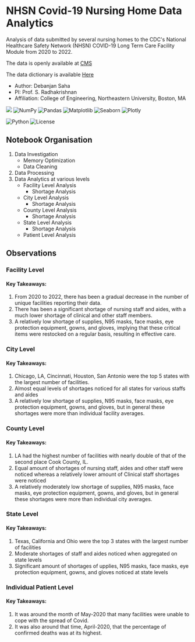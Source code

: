 # NHSN Covid-19 Nursing Home Data Analytics

Analysis of data submitted by several nursing homes to the CDC's National Healthcare Safety Network (NHSN) COVID-19 Long Term Care Facility Module from 2020 to 2022.

The data is openly available at [CMS](https://data.cms.gov/covid-19/covid-19-nursing-home-data)

The data dictionary is available [Here](https://data.cms.gov/sites/default/files/2022-09/COVID-19%20Nursing%20Home%20Data%20Dictionary%209.1.22.pdf)


- Author: Debanjan Saha
- PI: Prof. S. Radhakrishnan
- Affiliation: College of Engineering, Northeastern University, Boston, MA

![](https://img.shields.io/badge/Made%20with-Colab-orange?style=for-the-badge&logo=GoogleColab)
![NumPy](https://img.shields.io/badge/numpy-%23013243.svg?style=for-the-badge&logo=numpy&logoColor=white)
![Pandas](https://img.shields.io/badge/pandas-%23150458.svg?style=for-the-badge&logo=pandas&logoColor=white)
![Matplotlib](https://img.shields.io/badge/Matplotlib-blue.svg?style=for-the-badge&logo=matplotlib&logoColor=black)
![Seaborn](https://img.shields.io/badge/Seaborn-blueviolet.svg?style=for-the-badge&logo=seaborn&logoColor=black)
![Plotly](https://img.shields.io/badge/Plotly-%233F4F75.svg?style=for-the-badge&logo=plotly&logoColor=white)

![Python](https://img.shields.io/badge/Python-3.10-blue)
![License](https://img.shields.io/github/license/mashape/apistatus.svg)


## Notebook Organisation
1. Data Investigation
    * Memory Optimization
    * Data Cleaning
2. Data Processing
3. Data Analytics at various levels
    * Facility Level Analysis
        - Shortage Analysis
    * City Level Analysis
        - Shortage Analysis
    * County Level Analysis
        - Shortage Analysis
    * State Level Analysis 
        - Shortage Analysis
    * Patient Level Analysis

## Observations

### Facility Level

#### Key Takeaways:

1. From 2020 to 2022, there has been a gradual decrease in the number of unique facilities reporting their data.
2. There has been a significant shortage of nursing staff and aides, with a much lower shortage of clinical and other staff members.
3. A relatively low shortage of supplies, N95 masks, face masks, eye protection equipment, gowns, and gloves, implying that these critical items were restocked on a regular basis, resulting in effective care.


### City Level

#### Key Takeaways:

1. Chicago, LA, Cincinnati, Houston, San Antonio were the top 5 states with the largest number of facilities.
2. Almost equal levels of shortages noticed for all states for various staffs and aides
3.  A relatively low shortage of supplies, N95 masks, face masks, eye protection equipment, gowns, and gloves, but in general these shortages were more than individual facility averages. 


### County Level

#### Key Takeaways:

1. LA had the highest number of facilities with nearly double of that of the second place Cook County, IL.
2. Equal amount of shortages of nursing staff, aides and other staff were noticed whereas a relatively lower amount of Clinical staff shortages were noticed
3. A relatively moderately low shortage of supplies, N95 masks, face masks, eye protection equipment, gowns, and gloves, but in general these shortages were more than individual city averages. 


### State Level

#### Key Takeaways:

1. Texas, California and Ohio were the top 3 states with the largest number of facilities
2. Moderate shortages of staff and aides noticed when aggregated on state levels
3. Significant amount of shortages of upplies, N95 masks, face masks, eye protection equipment, gowns, and gloves noticed at state levels


### Individual Patient Level

#### Key Takeaways:

1. It was around the month of May-2020 that many facilities were unable to cope with the spread of Covid.
2. It was also around that time, April-2020, that the percentage of confirmed deaths was at its highest.
